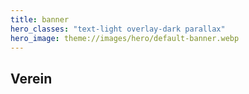 ```yaml
---
title: banner
hero_classes: "text-light overlay-dark parallax"
hero_image: theme://images/hero/default-banner.webp
---
```


## Verein
